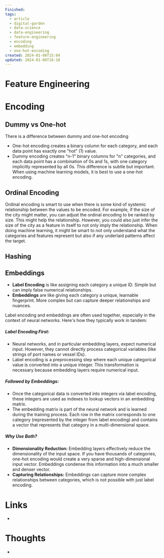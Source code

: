 ```yaml
---
Finished: 
tags:
  - article
  - digital-garden
  - data-science
  - data-engineering
  - feature-engineering
  - encoding
  - embedding
  - one-hot-encoding
created: 2024-01-06T15:04
updated: 2024-01-06T16:18
---
```



# Feature Engineering



# Encoding 
## Dummy vs One-hot
There is a difference between dummy and one-hot encoding
- One-hot encoding creates a binary column for each category, and each data point has exactly one "hot" (1) value.
- Dummy encoding creates "n-1" binary columns for "n" categories, and each data point has a combination of 0s and 1s, with one category implicitly represented by all 0s.
This difference is subtle but important. When using machine learning models, it is best to use a one-hot encoding. 

## Ordinal Encoding
Ordinal encoding is smart to use when there is some kind of systemic relationship between the values to be encoded. For example, if the size of the city might matter, you can adjust the ordinal encoding to be ranked by size. This might help the relationship. However, you could also just infer the size of the city as a feature in itself to not only imply the relationship. When doing machine learning, it might be smart to not only understand what the categories and features represent but also if any underlaid patterns affect the target. 


## Hashing



## Embeddings
- **Label Encoding** is like assigning each category a unique ID. Simple but can imply false numerical relationships.
- **Embeddings** are like giving each category a unique, learnable fingerprint. More complex but can capture deeper relationships and nuances.

Label encoding and embeddings are often used together, especially in the context of neural networks. Here's how they typically work in tandem:

##### **Label Encoding First:**
- Neural networks, and in particular embedding layers, expect numerical input. However, they cannot directly process categorical variables (like strings of port names or vessel IDs).
- Label encoding is a preprocessing step where each unique categorical value is converted into a unique integer. This transformation is necessary because embedding layers require numerical input.
##### **Followed by Embeddings:**
- Once the categorical data is converted into integers via label encoding, these integers are used as indexes to lookup vectors in an embedding matrix.
- The embedding matrix is part of the neural network and is learned during the training process. Each row in the matrix corresponds to one category (represented by the integer from label encoding) and contains a vector that represents that category in a multi-dimensional space.
##### **Why Use Both?**
- **Dimensionality Reduction:** Embedding layers effectively reduce the dimensionality of the input space. If you have thousands of categories, one-hot encoding would create a very sparse and high-dimensional input vector. Embeddings condense this information into a much smaller and denser vector.
- **Capturing Relationships:** Embeddings can capture more complex relationships between categories, which is not possible with just label encoding.


# Links
- 

# Thoughts 
- 


